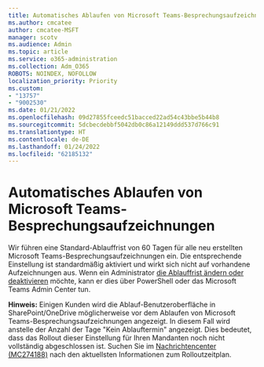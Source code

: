 ```yaml
---
title: Automatisches Ablaufen von Microsoft Teams-Besprechungsaufzeichnungen
ms.author: cmcatee
author: cmcatee-MSFT
manager: scotv
ms.audience: Admin
ms.topic: article
ms.service: o365-administration
ms.collection: Adm_O365
ROBOTS: NOINDEX, NOFOLLOW
localization_priority: Priority
ms.custom:
- "13757"
- "9002530"
ms.date: 01/21/2022
ms.openlocfilehash: 09d27855fceedc51bacced22ad54c43bbe5b44b8
ms.sourcegitcommit: 5dcbecdebbf5042db0c86a12149ddd537d766c91
ms.translationtype: HT
ms.contentlocale: de-DE
ms.lasthandoff: 01/24/2022
ms.locfileid: "62185132"
---
```

# <a name="teams-meeting-recordings-auto-expiration"></a>Automatisches Ablaufen von Microsoft Teams-Besprechungsaufzeichnungen

Wir führen eine Standard-Ablauffrist von 60 Tagen für alle neu erstellten Microsoft Teams-Besprechungsaufzeichnungen ein. Die entsprechende Einstellung ist standardmäßig aktiviert und wirkt sich nicht auf vorhandene Aufzeichnungen aus. Wenn ein Administrator [die Ablauffrist ändern oder deaktivieren](https://docs.microsoft.com/MicrosoftTeams/meeting-expiration#change-the-default-expiration-date) möchte, kann er dies über PowerShell oder das Microsoft Teams Admin Center tun.

**Hinweis:** Einigen Kunden wird die Ablauf-Benutzeroberfläche in SharePoint/OneDrive möglicherweise vor dem Ablaufen von Microsoft Teams-Besprechungsaufzeichnungen angezeigt. In diesem Fall wird anstelle der Anzahl der Tage "Kein Ablauftermin" angezeigt. Dies bedeutet, dass das Rollout dieser Einstellung für Ihren Mandanten noch nicht vollständig abgeschlossen ist. Suchen Sie im [Nachrichtencenter (MC274188)](https://admin.microsoft.com/Adminportal/Home?source=applauncher#/MessageCenter) nach den aktuellsten Informationen zum Rolloutzeitplan.
